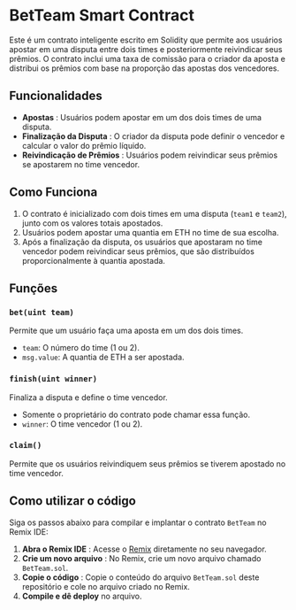 # BetTeam Smart Contract

Este é um contrato inteligente escrito em Solidity que permite aos usuários apostar em uma disputa entre dois times e posteriormente reivindicar seus prêmios. O contrato inclui uma taxa de comissão para o criador da aposta e distribui os prêmios com base na proporção das apostas dos vencedores.

## Funcionalidades

* **Apostas** : Usuários podem apostar em um dos dois times de uma disputa.
* **Finalização da Disputa** : O criador da disputa pode definir o vencedor e calcular o valor do prêmio líquido.
* **Reivindicação de Prêmios** : Usuários podem reivindicar seus prêmios se apostarem no time vencedor.

## Como Funciona

1. O contrato é inicializado com dois times em uma disputa (`team1` e `team2`), junto com os valores totais apostados.
2. Usuários podem apostar uma quantia em ETH no time de sua escolha.
3. Após a finalização da disputa, os usuários que apostaram no time vencedor podem reivindicar seus prêmios, que são distribuídos proporcionalmente à quantia apostada.

## Funções

### `bet(uint team)`

Permite que um usuário faça uma aposta em um dos dois times.

* `team`: O número do time (1 ou 2).
* `msg.value`: A quantia de ETH a ser apostada.

### `finish(uint winner)`

Finaliza a disputa e define o time vencedor.

* Somente o proprietário do contrato pode chamar essa função.
* `winner`: O time vencedor (1 ou 2).

### `claim()`

Permite que os usuários reivindiquem seus prêmios se tiverem apostado no time vencedor.


## Como utilizar o código

Siga os passos abaixo para compilar e implantar o contrato `BetTeam` no Remix IDE:

1. **Abra o Remix IDE** : Acesse o [Remix](https://remix.ethereum.org) diretamente no seu navegador.
2. **Crie um novo arquivo** : No Remix, crie um novo arquivo chamado `BetTeam.sol`.
3. **Copie o código** : Copie o conteúdo do arquivo `BetTeam.sol` deste repositório e cole no arquivo criado no Remix.
4. **Compile e dê deploy** no arquivo.

